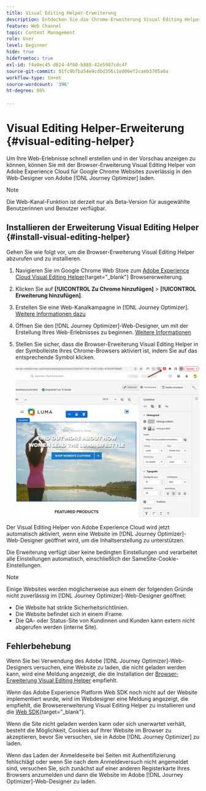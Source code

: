 ```yaml
---
title: Visual Editing Helper-Erweiterung
description: Entdecken Sie die Chrome-Erweiterung Visual Editing Helper, mit der Sie Web-Seiten in Journey Optimizer erstellen und in der Vorschau anzeigen können.
feature: Web Channel
topic: Content Management
role: User
level: Beginner
hide: true
hidefromtoc: true
exl-id: f4a0ec45-d624-4f80-b888-42e5987cdc4f
source-git-commit: 01fc9bfba54e9cdbd356c1ed06ef2caeb3705a0a
workflow-type: tm+mt
source-wordcount: '396'
ht-degree: 86%

---
```


# Visual Editing Helper-Erweiterung {#visual-editing-helper}

Um Ihre Web-Erlebnisse schnell erstellen und in der Vorschau anzeigen zu können, können Sie mit der Browser-Erweiterung Visual Editing Helper von Adobe Experience Cloud für Google Chrome Websites zuverlässig in den Web-Designer von Adobe [!DNL Journey Optimizer] laden.

>[!NOTE]
>
>Die Web-Kanal-Funktion ist derzeit nur als Beta-Version für ausgewählte Benutzerinnen und Benutzer verfügbar.

## Installieren der Erweiterung Visual Editing Helper {#install-visual-editing-helper}

Gehen Sie wie folgt vor, um die Browser-Erweiterung Visual Editing Helper abzurufen und zu installieren.

1. Navigieren Sie im Google Chrome Web Store zum [Adobe Experience Cloud Visual Editing Helper](https://chrome.google.com/webstore/detail/adobe-experience-cloud-vi/kgmjjkfjacffaebgpkpcllakjifppnca){target="_blank"} Browsererweiterung.

1. Klicken Sie auf **[!UICONTROL Zu Chrome hinzufügen]** > **[!UICONTROL Erweiterung hinzufügen]**.

1. Erstellen Sie eine Web-Kanalkampagne in [!DNL Journey Optimizer]. [Weitere Informationen dazu](author-web.md#create-web-campaign)

1. Öffnen Sie den [!DNL Journey Optimizer]-Web-Designer, um mit der Erstellung Ihres Web-Erlebnisses zu beginnen. [Weitere Informationen](author-web.md)

1. Stellen Sie sicher, dass die Browser-Erweiterung Visual Editing Helper in der Symbolleiste Ihres Chrome-Browsers aktiviert ist, indem Sie auf das entsprechende Symbol klicken.

   ![](assets/web-visual-editing-extension.png)

Der Visual Editing Helper von Adobe Experience Cloud wird jetzt automatisch aktiviert, wenn eine Website im [!DNL Journey Optimizer]-Web-Designer geöffnet wird, um die Inhaltserstellung zu unterstützen.

Die Erweiterung verfügt über keine bedingten Einstellungen und verarbeitet alle Einstellungen automatisch, einschließlich der SameSite-Cookie-Einstellungen.

>[!NOTE]
>
>Einige Websites werden möglicherweise aus einem der folgenden Gründe nicht zuverlässig im [!DNL Journey Optimizer]-Web-Designer geöffnet:
>
> * Die Website hat strikte Sicherheitsrichtlinien.
> * Die Website befindet sich in einem iFrame.
> * Die QA- oder Status-Site von Kundinnen und Kunden kann extern nicht abgerufen werden (interne Site).


## Fehlerbehebung

Wenn Sie bei Verwendung des Adobe [!DNL Journey Optimizer]-Web-Designers versuchen, eine Website zu laden, die nicht geladen werden kann, wird eine Meldung angezeigt, die die Installation der [Browser-Erweiterung Visual Editing Helper](#install-visual-editing-helper) empfiehlt.

Wenn das Adobe Experience Platform Web SDK noch nicht auf der Website implementiert wurde, wird im Webdesigner eine Meldung angezeigt, die empfiehlt, die Browsererweiterung Visual Editing Helper zu installieren und die [Web SDK](https://experienceleague.adobe.com/docs/platform-learn/implement-web-sdk/overview.html?lang=de){target="_blank"}.

Wenn die Site nicht geladen werden kann oder sich unerwartet verhält, besteht die Möglichkeit, Cookies auf Ihrer Website im Browser zu akzeptieren, bevor Sie versuchen, sie in Adobe [!DNL Journey Optimizer] zu laden.

Wenn das Laden der Anmeldeseite bei Seiten mit Authentifizierung fehlschlägt oder wenn Sie nach dem Anmeldeversuch nicht angemeldet sind, versuchen Sie, sich zunächst auf einer anderen Registerkarte Ihres Browsers anzumelden und dann die Website im Adobe [!DNL Journey Optimizer]-Web-Designer zu laden.
